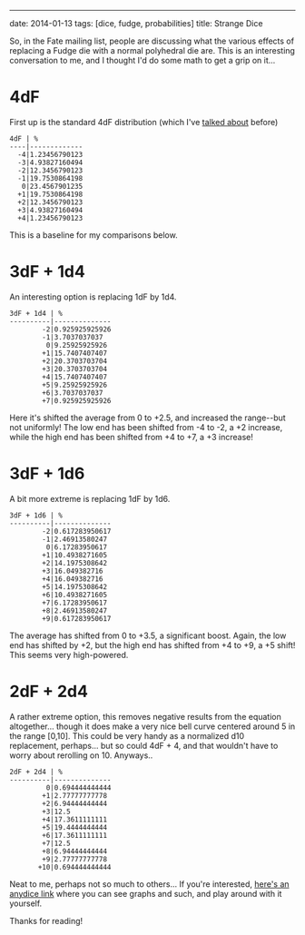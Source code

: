 ---
date: 2014-01-13
tags: [dice, fudge, probabilities]
title: Strange Dice

So, in the Fate mailing list, people are discussing what the various effects of
replacing a Fudge die with a normal polyhedral die are.  This is an interesting
conversation to me, and I thought I'd do some math to get a grip on it...

# 4dF
First up is the standard 4dF distribution (which I've [talked about](/2013/04/04/fudge-is-logarithmic/) before)

    4dF | %
    ----|-------------
      -4|1.23456790123
      -3|4.93827160494
      -2|12.3456790123
      -1|19.7530864198
       0|23.4567901235
      +1|19.7530864198
      +2|12.3456790123
      +3|4.93827160494
      +4|1.23456790123

This is a baseline for my comparisons below.

# 3dF + 1d4
An interesting option is replacing 1dF by 1d4.

    3dF + 1d4 | %
    ----------|--------------
            -2|0.925925925926
            -1|3.7037037037
             0|9.25925925926
            +1|15.7407407407
            +2|20.3703703704
            +3|20.3703703704
            +4|15.7407407407
            +5|9.25925925926
            +6|3.7037037037
            +7|0.925925925926
        
Here it's shifted the average from 0 to +2.5, and increased the range--but not uniformly!  The low end has been shifted from -4 to -2, a +2 increase, while the high end has been shifted from +4 to +7, a +3 increase!

# 3dF + 1d6

A bit more extreme is replacing 1dF by 1d6.

    3dF + 1d6 | %
    ----------|--------------
            -2|0.617283950617
            -1|2.46913580247
             0|6.17283950617
            +1|10.4938271605
            +2|14.1975308642
            +3|16.049382716
            +4|16.049382716
            +5|14.1975308642
            +6|10.4938271605
            +7|6.17283950617
            +8|2.46913580247
            +9|0.617283950617

The average has shifted from 0 to +3.5, a significant boost.  Again, the low end has shifted by +2, but the high end has shifted from +4 to +9, a +5 shift!  This seems very high-powered.

# 2dF + 2d4

A rather extreme option, this removes negative results from the equation altogether... though it does make a very nice bell curve centered around 5 in the range [0,10].  This could be very handy as a normalized d10 replacement, perhaps... but so could 4dF + 4, and that wouldn't have to worry about rerolling on 10.  Anyways..

    2dF + 2d4 | %
    ----------|--------------
             0|0.694444444444
            +1|2.77777777778
            +2|6.94444444444
            +3|12.5
            +4|17.3611111111
            +5|19.4444444444
            +6|17.3611111111
            +7|12.5
            +8|6.94444444444
            +9|2.77777777778
           +10|0.694444444444

Neat to me, perhaps not so much to others... If you're interested, [here's an anydice link](http://anydice.com/program/31aa) where you can see graphs and such, and play around with it yourself.

Thanks for reading!